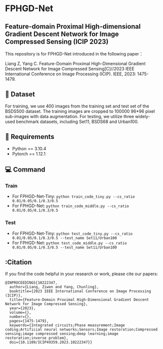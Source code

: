 # FPHGD-Net
## Feature-domain Proximal High-dimensional Gradient Descent Network for Image Compressed Sensing (ICIP 2023)
This repository is for FPHGD-Net introduced in the following paper：

Liang Z, Yang C. Feature-Domain Proximal High-Dimensional Gradient Descent Network for Image Compressed Sensing[C]//2023 IEEE International Conference on Image Processing (ICIP). IEEE, 2023: 1475-1479.

## :art: Dataset

For training, we use 400 images from the training set and test set of the BSDS500 dataset. The training images are cropped to 100000 96*96 pixel sub-images with data augmentation. For testing, we utilize three widely-used benchmark datasets, including Set11, BSDS68 and Urban100. 

## 🔧 Requirements
- Python == 3.10.4
- Pytorch == 1.12.1

## :computer: Command
### Train
- For FPHGD-Net-Tiny:
`python train_code_tiny.py --cs_ratio 0.01/0.05/0.1/0.3/0.5`
- For FPHGD-Net:
`python train_code_middle.py --cs_ratio 0.01/0.05/0.1/0.3/0.5`
### Test
- For FPHGD-Net-Tiny:
`python test_code_tiny.py --cs_ratio 0.01/0.05/0.1/0.3/0.5 --test_name Set11/Urban100`
- For FPHGD-Net:
`python test_code_middle.py --cs_ratio 0.01/0.05/0.1/0.3/0.5 --test_name Set11/Urban100`
## :Citation
If you find the code helpful in your research or work, please cite our papers:      
```
@INPROCEEDINGS{10222347,
  author={Liang, Ziwen and Yang, Chunling},
  booktitle={2023 IEEE International Conference on Image Processing (ICIP)}, 
  title={Feature-Domain Proximal High-Dimensional Gradient Descent Network for Image Compressed Sensing}, 
  year={2023},
  volume={},
  number={},
  pages={1475-1479},
  keywords={Integrated circuits;Phase measurement;Image coding;Artificial neural networks;Sensors;Image restoration;Compressed sensing;image compressed sensing;deep learning;image restoration;inverse problem},
  doi={10.1109/ICIP49359.2023.10222347}}
```
